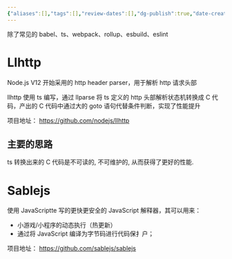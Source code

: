 ```yaml
---
{"aliases":[],"tags":[],"review-dates":[],"dg-publish":true,"date-created":"2023-09-30-Sat, 1:28:02 pm","date-modified":"2023-09-30-Sat, 1:34:04 pm","permalink":"/programming/front-end/framework/engineering/前端编译技术/","dgPassFrontmatter":true}
---
```



除了常见的 babel、ts、webpack、rollup、esbuild、eslint

# Llhttp

Node.js V12 开始采用的 http header parser，用于解析 http 请求头部

llhttp 使用 ts 编写，通过 llparse 将 ts 定义的 http 头部解析状态机转换成 C 代码，产出的 C 代码中通过大的 goto 语句代替条件判断，实现了性能提升

项目地址： https://github.com/nodejs/llhttp

## 主要的思路

ts 转换出来的 C 代码是不可读的, 不可维护的, 从而获得了更好的性能.

# Sablejs

使用 JavaScriptte 写的更快更安全的 JavaScript 解释器，其可以用来：

+ 小游戏/小程序的动态执行（热更新）
+ 通过将 JavaScript 编译为字节码进行代码保扌户；

项目地址： https://github.com/sablejs/sablejs
